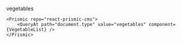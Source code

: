 vegetables

    <Prismic repo="react-prismic-cms">
        <QueryAt path="document.type" value="vegetables" component={VegetableList} />
    </Prismic>
